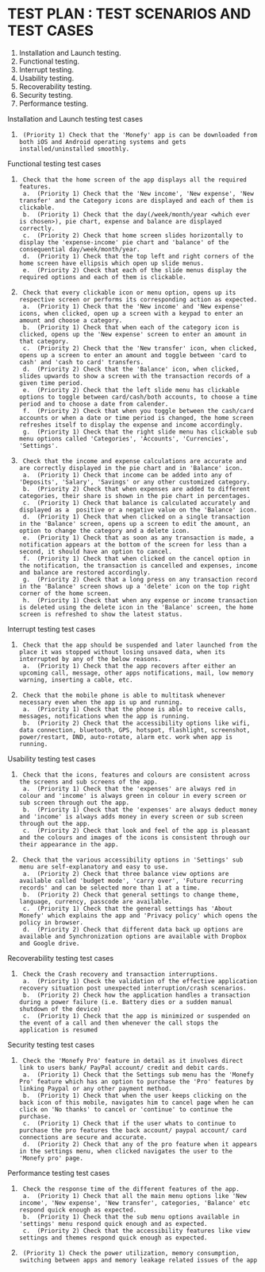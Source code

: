 # TEST PLAN : TEST SCENARIOS AND TEST CASES
1. Installation and Launch testing. 
2. Functional testing.
3. Interrupt testing.
4. Usability testing.
5. Recoverability testing.
6. Security testing.
7. Performance testing.

Installation and Launch testing test cases
1.		(Priority 1) Check that the 'Monefy' app is can be downloaded from both iOS and Android operating systems and gets installed/uninstalled smoothly.	

Functional testing test cases
1.		Check that the home screen of the app displays all the required features.
		a.	(Priority 1) Check that the 'New income', 'New expense', 'New transfer' and the Category icons are displayed and each of them is clickable.
		b.	(Priority 1) Check that the day(/week/month/year <which ever is chosen>), pie chart, expense and balance are displayed correctly.
		c.	(Priority 2) Check that home screen slides horizontally to display the 'expense-income' pie chart and 'balance' of the consequential day/week/month/year.
		d.	(Priority 1) Check that the top left and right corners of the home screen have ellipsis which open up slide menus.
		e.	(Priority 2) Check that each of the slide menus display the required options and each of them is clickable.
2.		Check that every clickable icon or menu option, opens up its respective screen or performs its corresponding action as expected.
		a.	(Priority 1) Check that the 'New income' and 'New expense' icons, when clicked, open up a screen with a keypad to enter an amount and choose a category.
		b.	(Priority 1) Check that when each of the category icon is clicked, opens up the 'New expense' screen to enter an amount in that category.
		c.	(Priority 2) Check that the 'New transfer' icon, when clicked, opens up a screen to enter an amount and toggle between 'card to cash' and 'cash to card' transfers.
		d.	(Priority 2) Check that the 'Balance' icon, when clicked, slides upwards to show a screen with the transaction records of a given time period.
		e.	(Priority 2) Check that the left slide menu has clickable options to toggle between card/cash/both accounts, to choose a time period and to choose a date from calender.
		f.	(Priority 2) Check that when you toggle between the cash/card accounts or when a date or time period is changed, the home screen refreshes itself to display the expense and income accordingly.
		g.	(Priority 1) Check that the right slide menu has clickable sub menu options called 'Categories', 'Accounts', 'Currencies', 'Settings'.
3.		Check that the income and expense calculations are accurate and are correctly displayed in the pie chart and in 'Balance' icon.	
		a.	(Priority 1) Check that income can be added into any of 'Deposits', 'Salary', 'Savings' or any other customized category.
		b.	(Priority 2) Check that when expenses are added to different categories, their share is shown in the pie chart in percentages.
		c.	(Priority 1) Check that balance is calculated accurately and displayed as a  positive or a negative value on the 'Balance' icon.
		d.	(Priority 1) Check that when clicked on a single transaction in the 'Balance' screen, opens up a screen to edit the amount, an option to change the category and a delete icon.
		e.	(Priority 1) Check that as soon as any transaction is made, a notification appears at the bottom of the screen for less than a second, it should have an option to cancel.
		f.	(Priority 1) Check that when clicked on the cancel option in the notification, the transaction is cancelled and expenses, income and balance are restored accordingly.
		g.	(Priority 2) Check that a long press on any transaction record in the 'Balance' screen shows up a 'delete' icon on the top right corner of the home screen.
		h.	(Priority 1) Check that when any expense or income transaction is deleted using the delete icon in the 'Balance' screen, the home screen is refreshed to show the latest status.

Interrupt testing test cases
1.		Check that the app should be suspended and later launched from the place it was stopped without losing unsaved data, when its interrupted by any of the below reasons.	
	 	a.	(Priority 1) Check that the app recovers after either an upcoming call, message, other apps notifications, mail, low memory warning, inserting a cable, etc.
2.		Check that the mobile phone is able to multitask whenever necessary even when the app is up and running.	
	 	a.	(Priority 1) Check that the phone is able to receive calls, messages, notifications when the app is running.
	 	b.	(Priority 2) Check that the accessibility options like wifi, data connection, bluetooth, GPS, hotspot, flashlight, screenshot, power/restart, DND, auto-rotate, alarm etc. work when app is running.

Usability testing test cases
1.		Check that the icons, features and colours are consistent across the screens and sub screens of the app.	
		a.	(Priority 1) Check that the 'expenses' are always red in colour and 'income' is always green in colour in every screen or sub screen through out the app.
		b.	(Priority 1) Check that the 'expenses' are always deduct money and 'income' is always adds money in every screen or sub screen through out the app.
		c.	(Priority 2) Check that look and feel of the app is pleasant and the colours and images of the icons is consistent through our their appearance in the app.
2.		Check that the various accessibility options in 'Settings' sub menu are self-explanatory and easy to use.	
		a.	(Priority 2) Check that three balance view options are available called 'budget mode', 'carry over', 'Future recurring records' and can be selected more than 1 at a time.
		b.	(Priority 2) Check that general settings to change theme, language, currency, passcode are available.
		c.	(Priority 1) Check that the general settings has 'About Monefy' which explains the app and 'Privacy policy' which opens the policy in browser.
		d.	(Priority 2) Check that different data back up options are available and Synchronization options are available with Dropbox and Google drive.
		
Recoverability testing test cases
1.		Check the Crash recovery and transaction interruptions.	
		a.	(Priority 1) Check the validation of the effective application recovery situation post unexpected interruption/crash scenarios.
		b.	(Priority 2) Check how the application handles a transaction during a power failure (i.e. Battery dies or a sudden manual shutdown of the device)
		c.	(Priority 1) Check that the app is minimized or suspended on the event of a call and then whenever the call stops the application is resumed

Security testing test cases
1.		Check the 'Monefy Pro' feature in detail as it involves direct link to users bank/ PayPal account/ credit and debit cards.	
		a.	(Priority 1) Check that the Settings sub menu has the 'Monefy Pro' feature which has an option to purchase the 'Pro' features by linking Paypal or any other payment method.
		b.	(Priority 1) Check that when the user keeps clicking on the back icon of this mobile, navigates him to cancel page when he can click on 'No thanks' to cancel or 'continue' to continue the purchase.
		c.	(Priority 1) Check that if the user whats to continue to purchase the pro features the back account/ paypal account/ card connections are secure and accurate.
		d.	(Priority 2) Check that any of the pro feature when it appears in the settings menu, when clicked navigates the user to the 'Monefy pro' page.

Performance testing test cases
1.		Check the response time of the different features of the app.	
		a.	(Priority 1) Check that all the main menu options like 'New income', 'New expense', 'New transfer', categories, 'Balance' etc respond quick enough as expected.
		b.	(Priority 1) Check that the sub menu options available in 'settings' menu respond quick enough and as expected.
		c.	(Priority 2) Check that the accessibility features like view settings and themes respond quick enough as expected.
2.		(Priority 1) Check the power utilization, memory consumption, switching between apps and memory leakage related issues of the app	
